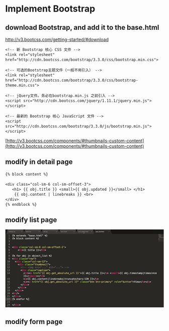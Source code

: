 
#  Implement Bootstrap

## download Bootstrap, and add it to the base.html
http://v3.bootcss.com/getting-started/#download
```
<!-- 新 Bootstrap 核心 CSS 文件 -->
<link rel="stylesheet" href="http://cdn.bootcss.com/bootstrap/3.3.0/css/bootstrap.min.css">

<!-- 可选的Bootstrap主题文件（一般不用引入） -->
<link rel="stylesheet" href="http://cdn.bootcss.com/bootstrap/3.3.0/css/bootstrap-theme.min.css">

<!-- jQuery文件。务必在bootstrap.min.js 之前引入 -->
<script src="http://cdn.bootcss.com/jquery/1.11.1/jquery.min.js"></script>

<!-- 最新的 Bootstrap 核心 JavaScript 文件 -->
<script src="http://cdn.bootcss.com/bootstrap/3.3.0/js/bootstrap.min.js"></script>
```


[http://v3.bootcss.com/components/#thumbnails-custom-content](http://v3.bootcss.com/components/#thumbnails-custom-content)


## modify in detail page

```
{% block content %}

<div class="col-sm-6 col-sm-offset-3">
   <h1> {{ obj.title }} <small>{{ obj.updated }}</small> </h1>
    {{ obj.content | linebreaks }} <br>
</div>
{% endblock %}
```

## modify list page

![](./static/img/postlist.png)


## modify form page
